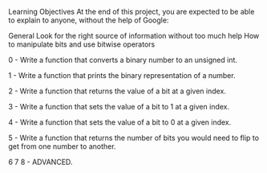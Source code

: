 Learning Objectives
At the end of this project, you are expected to be able to explain to anyone,
without the help of Google:

General
Look for the right source of information without too much help
How to manipulate bits and use bitwise operators

0 - Write a function that converts a binary number to an unsigned int.

1 - Write a function that prints the binary representation of a number.

2 - Write a function that returns the value of a bit at a given index.

3 - Write a function that sets the value of a bit to 1 at a given index.

4 - Write a function that sets the value of a bit to 0 at a given index.

5 - Write a function that returns the number of bits you would need to flip to
get from one number to another.

6 7 8 - ADVANCED.

